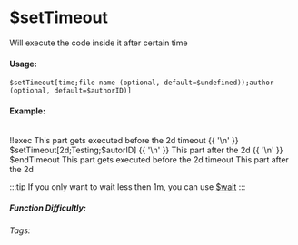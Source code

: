 # $setTimeout
Will execute the code inside it after certain time

#### Usage: 
`$setTimeout[time;file name (optional, default=$undefined));author (optional, default=$authorID)]`

#### Example:
<br/>
<discord-messages>
	<discord-message :bot="false" role-color="#ffcc9a" author="Member" timestamp="08/20/2021">
                <DiscordMarkdown>
                        !!exec This part gets executed before the 2d timeout
                        {{ '\n' }}
                        $setTimeout[2d;Testing;$autorID]
                        {{ '\n' }}
                        This part after the 2d
                        {{ '\n' }}
                        $endTimeout
		</DiscordMarkdown>
	</discord-message>
	<discord-message :bot="true" role-color="#0099ff" author="Custom Command" avatar="https://media.discordapp.net/avatars/725721249652670555/781224f90c3b841ba5b40678e032f74a.webp" timestamp="08/20/2021">
        This part gets executed before the 2d timeout
	</discord-message>
	<discord-message :bot="true" role-color="#0099ff" author="Custom Command" avatar="https://media.discordapp.net/avatars/725721249652670555/781224f90c3b841ba5b40678e032f74a.webp" timestamp="08/22/2021">
        This part after the 2d
	</discord-message>
</discord-messages>

:::tip 
If you only want to wait less then 1m, you can use [$wait](../useful/wait.md)
:::



##### Function Difficultly: <Badge type="warning" text="Medium" vertical="middle" /> 
###### Tags: <Badge type="tip" text="timeout" vertical="middle" />  <Badge type="tip" text="Wait" vertical="middle" />  <Badge type="tip" text="Thinking" vertical="middle" />  <Badge type="tip" text="Set Timeout" vertical="middle" /> 